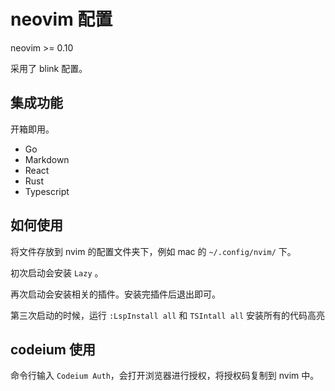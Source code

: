 # neovim 配置


neovim >= 0.10

采用了 blink 配置。


## 集成功能

开箱即用。

- Go
- Markdown
- React
- Rust
- Typescript

## 如何使用

将文件存放到 nvim 的配置文件夹下，例如 mac 的 `~/.config/nvim/` 下。

初次启动会安装 `Lazy` 。

再次启动会安装相关的插件。安装完插件后退出即可。

第三次启动的时候，运行 `:LspInstall all` 和 `TSIntall all` 安装所有的代码高亮

## codeium 使用

命令行输入 `Codeium Auth`，会打开浏览器进行授权，将授权码复制到 nvim 中。
